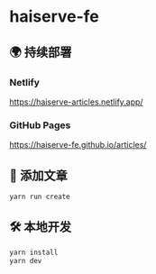 # haiserve-fe

## 🌍 持续部署

### Netlify

<https://haiserve-articles.netlify.app/>

### GitHub Pages

<https://haiserve-fe.github.io/articles/>

## 📖 添加文章

```sh
yarn run create
```

## 🛠 本地开发

```sh
yarn install
yarn dev
```
